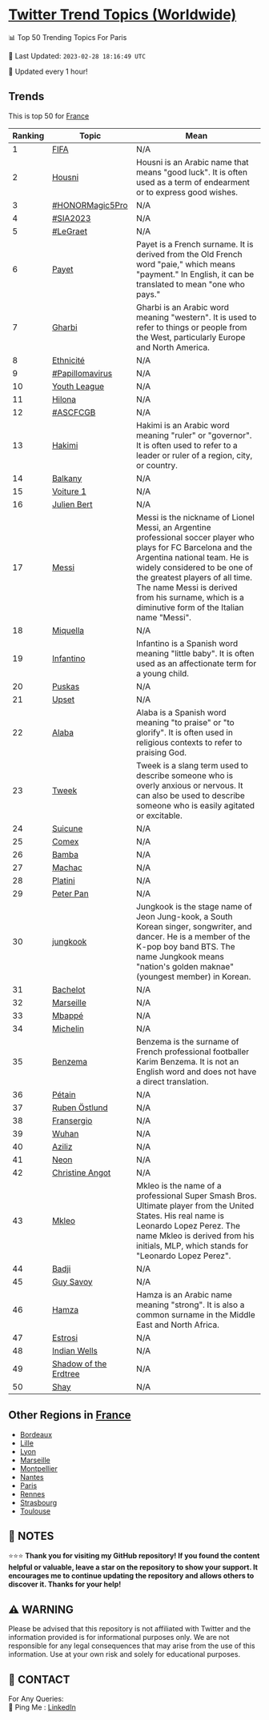 [Twitter Trend Topics (Worldwide)](https://github.com/ErcinDedeoglu/Twitter-Trend-Topics)
==========


📊 Top 50 Trending Topics For Paris

📆 Last Updated: `2023-02-28 18:16:49 UTC`

🔧 Updated every 1 hour!


## Trends

This is top 50 for [France](</France>)

| Ranking | Topic | Mean |
| ------- | ------------ | ------------ |
| 1 | [FIFA](http://twitter.com/search?q=FIFA) | N/A |
| 2 | [Housni](http://twitter.com/search?q=Housni) | Housni is an Arabic name that means "good luck". It is often used as a term of endearment or to express good wishes. |
| 3 | [#HONORMagic5Pro](http://twitter.com/search?q=%23HONORMagic5Pro) | N/A |
| 4 | [#SIA2023](http://twitter.com/search?q=%23SIA2023) | N/A |
| 5 | [#LeGraet](http://twitter.com/search?q=%23LeGraet) | N/A |
| 6 | [Payet](http://twitter.com/search?q=Payet) | Payet is a French surname. It is derived from the Old French word "paie," which means "payment." In English, it can be translated to mean "one who pays." |
| 7 | [Gharbi](http://twitter.com/search?q=Gharbi) | Gharbi is an Arabic word meaning "western". It is used to refer to things or people from the West, particularly Europe and North America. |
| 8 | [Ethnicité](http://twitter.com/search?q=Ethnicit%c3%a9) | N/A |
| 9 | [#Papillomavirus](http://twitter.com/search?q=%23Papillomavirus) | N/A |
| 10 | [Youth League](http://twitter.com/search?q=Youth+League) | N/A |
| 11 | [Hilona](http://twitter.com/search?q=Hilona) | N/A |
| 12 | [#ASCFCGB](http://twitter.com/search?q=%23ASCFCGB) | N/A |
| 13 | [Hakimi](http://twitter.com/search?q=Hakimi) | Hakimi is an Arabic word meaning "ruler" or "governor". It is often used to refer to a leader or ruler of a region, city, or country. |
| 14 | [Balkany](http://twitter.com/search?q=Balkany) | N/A |
| 15 | [Voiture 1](http://twitter.com/search?q=Voiture+1) | N/A |
| 16 | [Julien Bert](http://twitter.com/search?q=Julien+Bert) | N/A |
| 17 | [Messi](http://twitter.com/search?q=Messi) | Messi is the nickname of Lionel Messi, an Argentine professional soccer player who plays for FC Barcelona and the Argentina national team. He is widely considered to be one of the greatest players of all time. The name Messi is derived from his surname, which is a diminutive form of the Italian name "Messi". |
| 18 | [Miquella](http://twitter.com/search?q=Miquella) | N/A |
| 19 | [Infantino](http://twitter.com/search?q=Infantino) | Infantino is a Spanish word meaning "little baby". It is often used as an affectionate term for a young child. |
| 20 | [Puskas](http://twitter.com/search?q=Puskas) | N/A |
| 21 | [Upset](http://twitter.com/search?q=Upset) | N/A |
| 22 | [Alaba](http://twitter.com/search?q=Alaba) | Alaba is a Spanish word meaning "to praise" or "to glorify". It is often used in religious contexts to refer to praising God. |
| 23 | [Tweek](http://twitter.com/search?q=Tweek) | Tweek is a slang term used to describe someone who is overly anxious or nervous. It can also be used to describe someone who is easily agitated or excitable. |
| 24 | [Suicune](http://twitter.com/search?q=Suicune) | N/A |
| 25 | [Comex](http://twitter.com/search?q=Comex) | N/A |
| 26 | [Bamba](http://twitter.com/search?q=Bamba) | N/A |
| 27 | [Machac](http://twitter.com/search?q=Machac) | N/A |
| 28 | [Platini](http://twitter.com/search?q=Platini) | N/A |
| 29 | [Peter Pan](http://twitter.com/search?q=Peter+Pan) | N/A |
| 30 | [jungkook](http://twitter.com/search?q=jungkook) | Jungkook is the stage name of Jeon Jung-kook, a South Korean singer, songwriter, and dancer. He is a member of the K-pop boy band BTS. The name Jungkook means "nation's golden maknae" (youngest member) in Korean. |
| 31 | [Bachelot](http://twitter.com/search?q=Bachelot) | N/A |
| 32 | [Marseille](http://twitter.com/search?q=Marseille) | N/A |
| 33 | [Mbappé](http://twitter.com/search?q=Mbapp%c3%a9) | N/A |
| 34 | [Michelin](http://twitter.com/search?q=Michelin) | N/A |
| 35 | [Benzema](http://twitter.com/search?q=Benzema) | Benzema is the surname of French professional footballer Karim Benzema. It is not an English word and does not have a direct translation. |
| 36 | [Pétain](http://twitter.com/search?q=P%c3%a9tain) | N/A |
| 37 | [Ruben Östlund](http://twitter.com/search?q=Ruben+%c3%96stlund) | N/A |
| 38 | [Fransergio](http://twitter.com/search?q=Fransergio) | N/A |
| 39 | [Wuhan](http://twitter.com/search?q=Wuhan) | N/A |
| 40 | [Aziliz](http://twitter.com/search?q=Aziliz) | N/A |
| 41 | [Neon](http://twitter.com/search?q=Neon) | N/A |
| 42 | [Christine Angot](http://twitter.com/search?q=Christine+Angot) | N/A |
| 43 | [Mkleo](http://twitter.com/search?q=Mkleo) | Mkleo is the name of a professional Super Smash Bros. Ultimate player from the United States. His real name is Leonardo Lopez Perez. The name Mkleo is derived from his initials, MLP, which stands for "Leonardo Lopez Perez". |
| 44 | [Badji](http://twitter.com/search?q=Badji) | N/A |
| 45 | [Guy Savoy](http://twitter.com/search?q=Guy+Savoy) | N/A |
| 46 | [Hamza](http://twitter.com/search?q=Hamza) | Hamza is an Arabic name meaning "strong". It is also a common surname in the Middle East and North Africa. |
| 47 | [Estrosi](http://twitter.com/search?q=Estrosi) | N/A |
| 48 | [Indian Wells](http://twitter.com/search?q=Indian+Wells) | N/A |
| 49 | [Shadow of the Erdtree](http://twitter.com/search?q=Shadow+of+the+Erdtree) | N/A |
| 50 | [Shay](http://twitter.com/search?q=Shay) | N/A |



## Other Regions in [France](</France>)

* [Bordeaux](</France/Bordeaux.md>)
* [Lille](</France/Lille.md>)
* [Lyon](</France/Lyon.md>)
* [Marseille](</France/Marseille.md>)
* [Montpellier](</France/Montpellier.md>)
* [Nantes](</France/Nantes.md>)
* [Paris](</France/Paris.md>)
* [Rennes](</France/Rennes.md>)
* [Strasbourg](</France/Strasbourg.md>)
* [Toulouse](</France/Toulouse.md>)



## 📝 NOTES

⭐⭐⭐ **Thank you for visiting my GitHub repository! If you found the content helpful or valuable, leave a star on the repository to show your support. It encourages me to continue updating the repository and allows others to discover it. Thanks for your help!**


## ⚠️ WARNING

Please be advised that this repository is not affiliated with Twitter and the information provided is for informational purposes only. We are not responsible for any legal consequences that may arise from the use of this information. Use at your own risk and solely for educational purposes.


## 📨 CONTACT

 For Any Queries:  
            🏓 Ping Me : [LinkedIn](https://www.linkedin.com/in/ercindedeoglu/)
